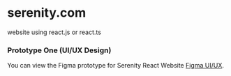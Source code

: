 # serenity.com
 website using react.js or react.ts

### Prototype One (UI/UX Design)
You can view the Figma prototype for Serenity React Website [Figma UI/UX](https://www.figma.com/file/UNRPJy7A8X8zQRH4pmQwd0/Serenity-React-Website?type=design&node-id=0%3A1&mode=design&t=OyX1olDPS17ROohD-1).
